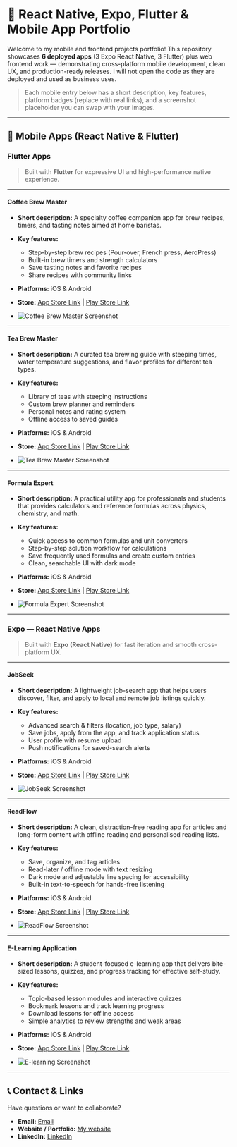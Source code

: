 # 🚀 React Native, Expo, Flutter & Mobile App Portfolio

Welcome to my mobile and frontend projects portfolio! This repository showcases **6 deployed apps** (3 Expo React Native, 3 Flutter) plus web frontend work — demonstrating cross-platform mobile development, clean UX, and production-ready releases. I will not open the code as they are deployed and used as business uses.

> Each mobile entry below has a short description, key features, platform badges (replace with real links), and a screenshot placeholder you can swap with your images.

---

## 📱 Mobile Apps (React Native & Flutter)

### Flutter Apps

> Built with **Flutter** for expressive UI and high-performance native experience.

---

#### **Coffee Brew Master**

* **Short description:** A specialty coffee companion app for brew recipes, timers, and tasting notes aimed at home baristas.
* **Key features:**

  * Step-by-step brew recipes (Pour-over, French press, AeroPress)
  * Built-in brew timers and strength calculators
  * Save tasting notes and favorite recipes
  * Share recipes with community links
* **Platforms:** iOS & Android
* **Store:** [App Store Link](#) | [Play Store Link](https://play.google.com/store/apps/details?id=com.hasanmd1.coffee_brew_master)
* ![Coffee Brew Master Screenshot](image/app-4.jpeg)

---

#### **Tea Brew Master**

* **Short description:** A curated tea brewing guide with steeping times, water temperature suggestions, and flavor profiles for different tea types.
* **Key features:**

  * Library of teas with steeping instructions
  * Custom brew planner and reminders
  * Personal notes and rating system
  * Offline access to saved guides
* **Platforms:** iOS & Android
* **Store:** [App Store Link](#) | [Play Store Link](https://play.google.com/store/apps/details?id=com.hasanmd1.tea_brew_master)
* ![Tea Brew Master Screenshot](image/app-5.jpeg)

---

#### **Formula Expert**

* **Short description:** A practical utility app for professionals and students that provides calculators and reference formulas across physics, chemistry, and math.
* **Key features:**

  * Quick access to common formulas and unit converters
  * Step-by-step solution workflow for calculations
  * Save frequently used formulas and create custom entries
  * Clean, searchable UI with dark mode
* **Platforms:** iOS & Android
* **Store:** [App Store Link](#) | [Play Store Link](https://play.google.com/store/apps/details?id=com.hasanmd1.formulaxpert)
* ![Formula Expert Screenshot](image/app-6.jpeg)

---

### Expo — React Native Apps

> Built with **Expo (React Native)** for fast iteration and smooth cross-platform UX.

---

#### **JobSeek**

* **Short description:** A lightweight job-search app that helps users discover, filter, and apply to local and remote job listings quickly.
* **Key features:**

  * Advanced search & filters (location, job type, salary)
  * Save jobs, apply from the app, and track application status
  * User profile with resume upload
  * Push notifications for saved-search alerts
* **Platforms:** iOS & Android
* **Store:** [App Store Link](#) | [Play Store Link](#)
* ![JobSeek Screenshot](image/app-1.jpeg)

---

#### **ReadFlow**

* **Short description:** A clean, distraction-free reading app for articles and long-form content with offline reading and personalised reading lists.
* **Key features:**

  * Save, organize, and tag articles
  * Read-later / offline mode with text resizing
  * Dark mode and adjustable line spacing for accessibility
  * Built-in text-to-speech for hands-free listening
* **Platforms:** iOS & Android
* **Store:** [App Store Link](#) | [Play Store Link](#)
* ![ReadFlow Screenshot](image/app-2.jpeg)

---

#### **E-Learning Application**

* **Short description:** A student-focused e-learning app that delivers bite-sized lessons, quizzes, and progress tracking for effective self-study.
* **Key features:**

  * Topic-based lesson modules and interactive quizzes
  * Bookmark lessons and track learning progress
  * Download lessons for offline access
  * Simple analytics to review strengths and weak areas
* **Platforms:** iOS & Android
* **Store:** [App Store Link](#) | [Play Store Link](#)
* ![E-learning Screenshot](image/app-3.jpeg)

---

## 📞 Contact & Links

Have questions or want to collaborate?

* **Email:** [Email](mailto:mdzhasancz@gmail.com)
* **Website / Portfolio:** [My website](https://zahids-portfolio.web.app)
* **LinkedIn:** [LinkedIn](https://linkedin.com/in/hasanmd1)
